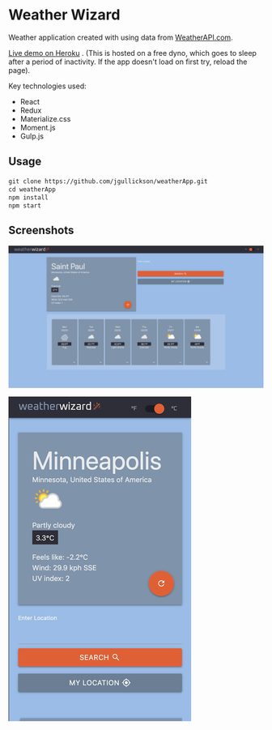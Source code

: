 # Weather Wizard

Weather application created with using data from [WeatherAPI.com](https://www.weatherapi.com/).

[Live demo on Heroku](https://weather-wizard-app.herokuapp.com/) .
(This is hosted on a free dyno, which goes to sleep after a period of inactivity. If the app doesn't load on first try, reload the page).


Key technologies used:
- React
- Redux
- Materialize.css
- Moment.js
- Gulp.js

## Usage
```
git clone https://github.com/jgullickson/weatherApp.git
cd weatherApp
npm install
npm start
```

## Screenshots

![desktop screenshot](./screenshots/desktop.png)

![mobile screenshot](./screenshots/mobile.png)
